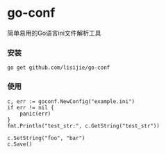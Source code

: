 # go-conf

简单易用的Go语言ini文件解析工具

### 安装

	go get github.com/lisijie/go-conf
	
### 使用

	c, err := goconf.NewConfig("example.ini")
	if err != nil {
		panic(err)
	}
	fmt.Println("test_str:", c.GetString("test_str"))
	
	c.SetString("foo", "bar")
	c.Save()